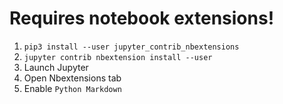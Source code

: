 # Requires notebook extensions!

1. `pip3 install --user jupyter_contrib_nbextensions`
2. `jupyter contrib nbextension install --user`
3. Launch Jupyter
4. Open Nbextensions tab
5. Enable `Python Markdown`
